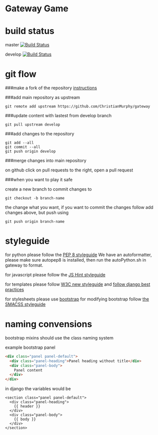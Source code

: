 Gateway Game
====

build status
====
master [![Build Status](https://travis-ci.org/ChristianMurphy/gateway.png?branch=master)](https://travis-ci.org/ChristianMurphy/gateway)

develop [![Build Status](https://travis-ci.org/ChristianMurphy/gateway.png?branch=develop)](https://travis-ci.org/ChristianMurphy/gateway)



git flow
====
###make a fork of the repository
[instructions](https://help.github.com/articles/fork-a-repo)

###add main repository as upstream
```
git remote add upstream https://github.com/ChristianMurphy/gateway
```

###update content with lastest from develop branch
```
git pull upstream develop
```

###add changes to the repository
```
git add --all
git commit --all
git push origin develop
```

###merge changes into main repository

on github click on pull requests to the right, open a pull request

###when you want to play it safe

create a new branch to commit changes to
```
git checkout -b branch-name
```
the change what you want, if you want to commit the changes follow add changes above, but push using
```
git push origin branch-name
``` 

styleguide
====
for python please follow the [PEP 8 styleguide](http://www.python.org/dev/peps/pep-0008/)
We have an autoformatter, please make sure autopep8 is installed, then run the autoPython.sh in gateway to format.

for javascript please follow the [JS Hint styleguide](http://www.jshint.com/)

for templates please follow [W3C new styleguide](http://validator.w3.org/nu/) and [follow django best practices](https://oncampus.oberlin.edu/webteam/2012/09/architecture-django-templates)

for stylesheets please use [bootstrap](http://getbootstrap.com/) for modifying bootstrap follow [the SMACSS styleguide](http://smacss.com/)

naming convensions
====
bootstrap mixins should use the class naming system

example bootstrap panel
``` html
<div class="panel panel-default">
  <div class="panel-heading">Panel heading without title</div>
  <div class="panel-body">
    Panel content
  </div>
</div>
```

in django the variables would be
``` django
<section class="panel panel-default">
  <div class="panel-heading">
    {{ header }}
  </div>
  <div class="panel-body">
    {{ body }}
  </div>
</section>
```
